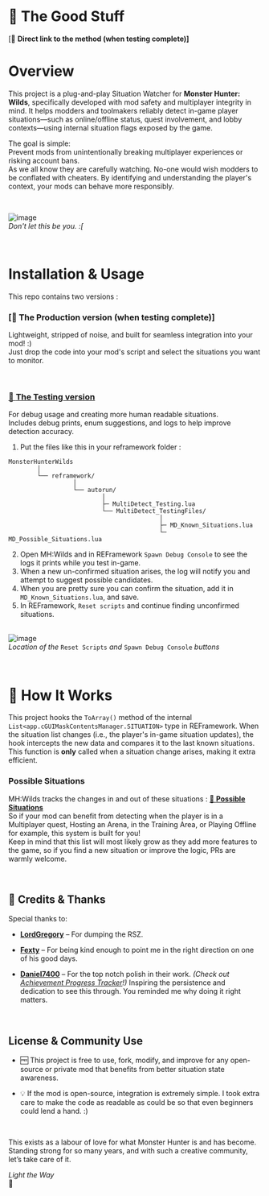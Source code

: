 # 🌟 The Good Stuff
[🔗 **Direct link to the method (when testing complete)]**
  
# Overview
This project is a plug-and-play Situation Watcher for **Monster Hunter: Wilds**, specifically developed with mod safety and multiplayer integrity in mind. It helps modders and toolmakers reliably detect in-game player situations—such as online/offline status, quest involvement, and lobby contexts—using internal situation flags exposed by the game.

The goal is simple:  
Prevent mods from unintentionally breaking multiplayer experiences or risking account bans.  
As we all know they are carefully watching. No-one would wish modders to be conflated with cheaters. By identifying and understanding the player's context, your mods can behave more responsibly.  
  
  <br />
  
![image](https://github.com/user-attachments/assets/957d5394-05f0-4592-89c0-214125fad68a)  
_Don't let this be you. :[_
  
  <br />
  
# Installation & Usage
This repo contains two versions :

### [🔗 **The Production version (when testing complete)]**  
Lightweight, stripped of noise, and built for seamless integration into your mod! :)  
Just drop the code into your mod's script and select the situations you want to monitor.
  
  <br />

### [🔗 **The Testing version**](https://github.com/JdotCarver/MHWS-MultiDetect/tree/main/Test%20Version)  
For debug usage and creating more human readable situations.  
Includes debug prints, enum suggestions, and logs to help improve detection accuracy.  
1. Put the files like this in your reframework folder :
```
MonsterHunterWilds
        │
        └── reframework/
                  │
                  └── autorun/
                          │
                          ├─ MultiDetect_Testing.lua
                          └── MultiDetect_TestingFiles/
                                          │
                                          ├─ MD_Known_Situations.lua
                                          └─ MD_Possible_Situations.lua     
```
2. Open MH:Wilds and in REFramework `Spawn Debug Console` to see the logs it prints while you test in-game.
3. When a new un-confirmed situation arises, the log will notify you and attempt to suggest possible candidates.
4. When you are pretty sure you can confirm the situation, add it in ```MD_Known_Situations.lua```, and save.
5. In REFramework, `Reset scripts` and continue finding unconfirmed situations.

  \
    ![image](https://github.com/user-attachments/assets/3ef37ae9-fff9-4ec2-a191-20e105bdcd9b)  
    _Location of the_ `Reset Scripts` _and_ `Spawn Debug Console` _buttons_


  
  <br />
  
# 🔎 How It Works
This project hooks the ```ToArray()``` method of the internal ```List<app.cGUIMaskContentsManager.SITUATION>``` type in REFramework. When the situation list changes (i.e., the player's in-game situation updates), the hook intercepts the new data and compares it to the last known situations. This function is **only** called when a situation change arises, making it extra efficient.

### Possible Situations
MH:Wilds tracks the changes in and out of these situations :    [🔗 **Possible Situations**](https://github.com/JdotCarver/MHWS-Multidetect/blob/67cc4e1e780a57c255a926d77d6249691b841946/Test%20Version/Possible_Situations.lua#L1)  
So if your mod can benefit from detecting when the player is in a Multiplayer quest, Hosting an Arena, in the Training Area, or Playing Offline for example, this system is built for you!  
Keep in mind that this list will most likely grow as they add more features to the game, so if you find a new situation or improve the logic, PRs are warmly welcome.  
  
  <br />
  
## 🙏 Credits & Thanks
Special thanks to:

- [**LordGregory**](https://github.com/Synthlight) – For dumping the RSZ.
- [**Fexty**](https://github.com/Fexty12573) – For being kind enough to point me in the right direction on one of his good days.
- [**Daniel7400**](https://github.com/Daniel7400) – For the top notch polish in their work. _(Check out [Achievement Progress Tracker](https://www.nexusmods.com/monsterhunterwilds/mods/721)!)_ Inspiring the persistence and dedication to see this through. You reminded me why doing it right matters.
  
  <br />
 
## License & Community Use
- 🆓 This project is free to use, fork, modify, and improve for any open-source or private mod that benefits from better situation state awareness.  
- 💡 If the mod is open-source, integration is extremely simple. I took extra care to make the code as readable as could be so that even beginners could lend a hand. :)    
  
  <br />
 
This exists as a labour of love for what Monster Hunter is and has become. Standing strong for so many years, and with such a creative community, let’s take care of it.  

_Light the Way_  
🌟  
